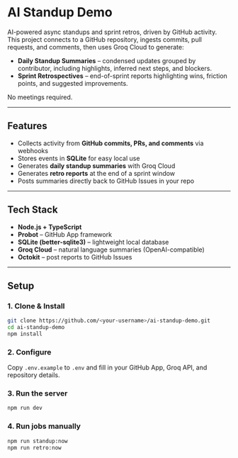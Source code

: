 # AI Standup Demo

AI-powered async standups and sprint retros, driven by GitHub activity.
This project connects to a GitHub repository, ingests commits, pull requests, and comments, then uses Groq Cloud to generate:

- **Daily Standup Summaries** – condensed updates grouped by contributor, including highlights, inferred next steps, and blockers.  
- **Sprint Retrospectives** – end-of-sprint reports highlighting wins, friction points, and suggested improvements.

No meetings required.

---

## Features

- Collects activity from **GitHub commits, PRs, and comments** via webhooks  
- Stores events in **SQLite** for easy local use  
- Generates **daily standup summaries** with Groq Cloud
- Generates **retro reports** at the end of a sprint window
- Posts summaries directly back to GitHub Issues in your repo  

---

## Tech Stack

- **Node.js + TypeScript**  
- **Probot** – GitHub App framework  
- **SQLite (better-sqlite3)** – lightweight local database  
- **Groq Cloud** – natural language summaries (OpenAI-compatible)
- **Octokit** – post reports to GitHub Issues  

---

## Setup

### 1. Clone & Install
```bash
git clone https://github.com/<your-username>/ai-standup-demo.git
cd ai-standup-demo
npm install
```

### 2. Configure
Copy `.env.example` to `.env` and fill in your GitHub App, Groq API, and repository details.

### 3. Run the server
```bash
npm run dev
```

### 4. Run jobs manually
```bash
npm run standup:now
npm run retro:now
```
